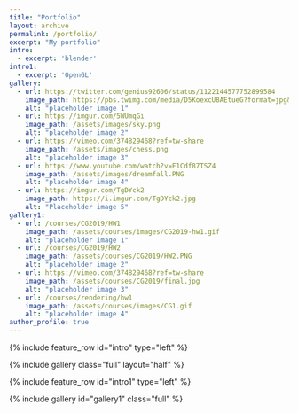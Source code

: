 ```yaml
---
title: "Portfolio"
layout: archive
permalink: /portfolio/
excerpt: "My portfolio"
intro: 
  - excerpt: 'blender'
intro1:
  - excerpt: 'OpenGL'
gallery:
  - url: https://twitter.com/genius92606/status/1122144577752899584
    image_path: https://pbs.twimg.com/media/D5KoexcU8AEtueG?format=jpg&name=large   
    alt: "placeholder image 1"
  - url: https://imgur.com/5WUmqGi
    image_path: /assets/images/sky.png
    alt: "placeholder image 2"
  - url: https://vimeo.com/374829468?ref=tw-share
    image_path: /assets/images/chess.png
    alt: "placeholder image 3"
  - url: https://www.youtube.com/watch?v=F1Cdf87TSZ4
    image_path: /assets/images/dreamfall.PNG
    alt: "placeholder image 4"
  - url: https://imgur.com/TgDYck2
    image_path: https://i.imgur.com/TgDYck2.jpg
    alt: "Placeholder image 5"
gallery1:
  - url: /courses/CG2019/HW1
    image_path: /assets/courses/images/CG2019-hw1.gif
    alt: "placeholder image 1"
  - url: /courses/CG2019/HW2
    image_path: /assets/courses/CG2019/HW2.PNG
    alt: "placeholder image 2"
  - url: https://vimeo.com/374829468?ref=tw-share
    image_path: /assets/courses/CG2019/final.jpg
    alt: "placeholder image 3"
  - url: /courses/rendering/hw1
    image_path: /assets/courses/images/CG1.gif
    alt: "placeholder image 4"
author_profile: true
---
```


{% include feature_row id="intro" type="left" %}



{% include gallery class="full" layout="half" %}


{% include feature_row id="intro1" type="left" %}

{% include gallery id="gallery1" class="full" %}